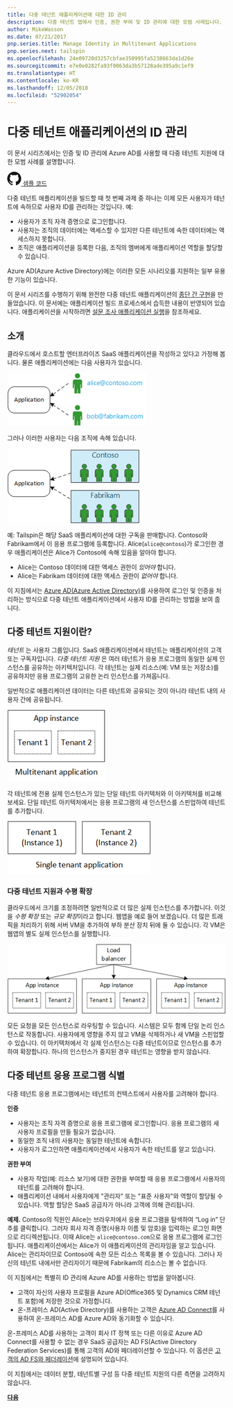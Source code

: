 ```yaml
---
title: 다중 테넌트 애플리케이션에 대한 ID 관리
description: 다중 테넌트 앱에서 인증, 권한 부여 및 ID 관리에 대한 모범 사례입니다.
author: MikeWasson
ms.date: 07/21/2017
pnp.series.title: Manage Identity in Multitenant Applications
pnp.series.next: tailspin
ms.openlocfilehash: 24e09720d3257cbfae350995fa5238663da1d26e
ms.sourcegitcommit: e7e0e0282fa93f0063da3b57128ade395a9c1ef9
ms.translationtype: HT
ms.contentlocale: ko-KR
ms.lasthandoff: 12/05/2018
ms.locfileid: "52902054"
---
```

# <a name="manage-identity-in-multitenant-applications"></a>다중 테넌트 애플리케이션의 ID 관리

이 문서 시리즈에서는 인증 및 ID 관리에 Azure AD를 사용할 때 다중 테넌트 지원에 대한 모범 사례를 설명합니다.

[![GitHub](../_images/github.png) 샘플 코드][sample application]

다중 테넌트 애플리케이션을 빌드할 때 첫 번째 과제 중 하나는 이제 모든 사용자가 테넌트에 속하므로 사용자 ID를 관리하는 것입니다. 예: 

* 사용자가 조직 자격 증명으로 로그인합니다.
* 사용자는 조직의 데이터에는 액세스할 수 있지만 다른 테넌트에 속한 데이터에는 액세스하지 못합니다.
* 조직은 애플리케이션을 등록한 다음, 조직의 멤버에게 애플리케이션 역할을 할당할 수 있습니다.

Azure AD(Azure Active Directory)에는 이러한 모든 시나리오를 지원하는 일부 유용한 기능이 있습니다.

이 문서 시리즈를 수행하기 위해 완전한 다중 테넌트 애플리케이션의 [종단 간 구현][sample application]을 만들었습니다. 이 문서에는 애플리케이션 빌드 프로세스에서 습득한 내용이 반영되어 있습니다. 애플리케이션을 시작하려면 [설문 조사 애플리케이션 실행][running-the-app]을 참조하세요.

## <a name="introduction"></a>소개

클라우드에서 호스트할 엔터프라이즈 SaaS 애플리케이션을 작성하고 있다고 가정해 봅니다. 물론 애플리케이션에는 다음 사용자가 있습니다.

![사용자](./images/users.png)

그러나 이러한 사용자는 다음 조직에 속해 있습니다.

![조직 사용자](./images/org-users.png)

예: Tailspin은 해당 SaaS 애플리케이션에 대한 구독을 판매합니다. Contoso와 Fabrikam에서 이 응용 프로그램에 등록합니다. Alice(`alice@contoso`)가 로그인한 경우 애플리케이션은 Alice가 Contoso에 속해 있음을 알아야 합니다.

* Alice는 Contoso 데이터에 대한 액세스 권한이 *있어야* 합니다.
* Alice는 Fabrikam 데이터에 대한 액세스 권한이 *없어야* 합니다.

이 지침에서는 [Azure AD(Azure Active Directory)][AzureAD]를 사용하여 로그인 및 인증을 처리하는 방식으로 다중 테넌트 애플리케이션에서 사용자 ID를 관리하는 방법을 보여 줍니다.

## <a name="what-is-multitenancy"></a>다중 테넌트 지원이란?
*테넌트* 는 사용자 그룹입니다. SaaS 애플리케이션에서 테넌트는 애플리케이션의 고객 또는 구독자입니다. *다중 테넌트 지원* 은 여러 테넌트가 응용 프로그램의 동일한 실제 인스턴스를 공유하는 아키텍처입니다. 각 테넌트는 실제 리소스(예: VM 또는 저장소)를 공유하지만 응용 프로그램의 고유한 논리 인스턴스를 가져옵니다.

일반적으로 애플리케이션 데이터는 다른 테넌트와 공유되는 것이 아니라 테넌트 내의 사용자 간에 공유됩니다.

![다중 테넌트](./images/multitenant.png)

각 테넌트에 전용 실제 인스턴스가 있는 단일 테넌트 아키텍처와 이 아키텍처를 비교해 보세요. 단일 테넌트 아키텍처에서는 응용 프로그램의 새 인스턴스를 스핀업하여 테넌트를 추가합니다.

![단일 테넌트](./images/single-tenant.png)

### <a name="multitenancy-and-horizontal-scaling"></a>다중 테넌트 지원과 수평 확장
클라우드에서 크기를 조정하려면 일반적으로 더 많은 실제 인스턴스를 추가합니다. 이것을 *수평 확장* 또는 *규모 확장*이라고 합니다. 웹앱을 예로 들어 보겠습니다. 더 많은 트래픽을 처리하기 위해 서버 VM을 추가하여 부하 분산 장치 뒤에 둘 수 있습니다. 각 VM은 웹앱의 별도 실제 인스턴스를 실행합니다.

![웹 사이트 부하 분산](./images/load-balancing.png)

모든 요청을 모든 인스턴스로 라우팅할 수 있습니다. 시스템은 모두 함께 단일 논리 인스턴스로 작동합니다. 사용자에게 영향을 주지 않고 VM을 삭제하거나 새 VM을 스핀업할 수 있습니다. 이 아키텍처에서 각 실제 인스턴스는 다중 테넌트이므로 인스턴스를 추가하여 확장합니다. 하나의 인스턴스가 중지된 경우 테넌트는 영향을 받지 않습니다.

## <a name="identity-in-a-multitenant-app"></a>다중 테넌트 응용 프로그램 식별
다중 테넌트 응용 프로그램에서는 테넌트의 컨텍스트에서 사용자를 고려해야 합니다.

**인증**

* 사용자는 조직 자격 증명으로 응용 프로그램에 로그인합니다. 응용 프로그램의 새 사용자 프로필을 만들 필요가 없습니다.
* 동일한 조직 내의 사용자는 동일한 테넌트에 속합니다.
* 사용자가 로그인하면 애플리케이션에서 사용자가 속한 테넌트를 알고 있습니다.

**권한 부여**

* 사용자 작업(예: 리소스 보기)에 대한 권한을 부여할 때 응용 프로그램에서 사용자의 테넌트를 고려해야 합니다.
* 애플리케이션 내에서 사용자에게 "관리자" 또는 "표준 사용자"와 역할이 할당될 수 있습니다. 역할 할당은 SaaS 공급자가 아니라 고객에 의해 관리됩니다.

**예제.** Contoso의 직원인 Alice는 브라우저에서 응용 프로그램을 탐색하여 “Log in” 단추를 클릭합니다. 그러자 회사 자격 증명(사용자 이름 및 암호)을 입력하는 로그인 화면으로 리디렉션됩니다. 이때 Alice는 `alice@contoso.com`으로 응용 프로그램에 로그인됩니다. 애플리케이션에서는 Alice가 이 애플리케이션의 관리자임을 알고 있습니다. Alice는 관리자이므로 Contoso에 속한 모든 리소스 목록을 볼 수 있습니다. 그러나 자신의 테넌트 내에서만 관리자이기 때문에 Fabrikam의 리소스는 볼 수 없습니다.

이 지침에서는 특별히 ID 관리에 Azure AD를 사용하는 방법을 알아봅니다.

* 고객이 자신의 사용자 프로필을 Azure AD(Office365 및 Dynamics CRM 테넌트 포함)에 저장한 것으로 가정합니다.
* 온-프레미스 AD(Active Directory)를 사용하는 고객은 [Azure AD Connect][ADConnect]를 사용하여 온-프레미스 AD를 Azure AD와 동기화할 수 있습니다.

온-프레미스 AD를 사용하는 고객이 회사 IT 정책 또는 다른 이유로 Azure AD Connect를 사용할 수 없는 경우 SaaS 공급자는 AD FS(Active Directory Federation Services)를 통해 고객의 AD와 페더레이션할 수 있습니다. 이 옵션은 [고객의 AD FS와 페더레이션]에 설명되어 있습니다.

이 지침에서는 데이터 분할, 테넌트별 구성 등 다중 테넌트 지원의 다른 측면을 고려하지 않습니다.

[**다음**][tailpin]



<!-- Links -->
[ADConnect]: /azure/active-directory/hybrid/whatis-hybrid-identity
[AzureAD]: /azure/active-directory

[고객의 AD FS와 페더레이션]: adfs.md
[tailpin]: tailspin.md

[running-the-app]: ./run-the-app.md
[sample application]: https://github.com/mspnp/multitenant-saas-guidance
